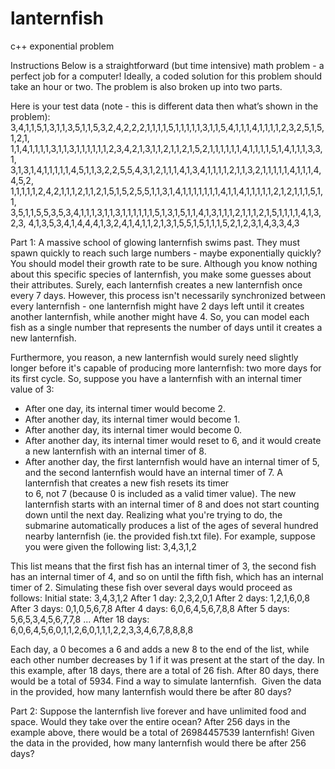 # lanternfish
c++ exponential problem

Instructions
Below is a straightforward (but time intensive) math problem - a perfect job for a computer!
Ideally, a coded solution for this problem should take an hour or two. The problem is also broken
up into two parts.

Here is your test data (note - this is different data then what’s shown in the problem):
3,4,1,1,5,1,3,1,1,3,5,1,1,5,3,2,4,2,2,2,1,1,1,1,5,1,1,1,1,1,3,1,1,5,4,1,1,1,4,1,1,1,1,2,3,2,5,1,5,1,2,1,
1,1,4,1,1,1,1,3,1,1,3,1,1,1,1,1,1,2,3,4,2,1,3,1,1,2,1,1,2,1,5,2,1,1,1,1,1,1,4,1,1,1,1,5,1,4,1,1,1,3,3,1,
3,1,3,1,4,1,1,1,1,1,4,5,1,1,3,2,2,5,5,4,3,1,2,1,1,1,4,1,3,4,1,1,1,1,2,1,1,3,2,1,1,1,1,1,4,1,1,1,4,4,5,2,
1,1,1,1,1,2,4,2,1,1,1,2,1,1,2,1,5,1,5,2,5,5,1,1,3,1,4,1,1,1,1,1,1,1,4,1,1,4,1,1,1,1,1,2,1,2,1,1,1,5,1,1,
3,5,1,1,5,5,3,5,3,4,1,1,1,3,1,1,3,1,1,1,1,1,1,5,1,3,1,5,1,1,4,1,3,1,1,1,2,1,1,1,2,1,5,1,1,1,1,4,1,3,2,3,
4,1,3,5,3,4,1,4,4,4,1,3,2,4,1,4,1,1,2,1,3,1,5,5,1,5,1,1,1,5,2,1,2,3,1,4,3,3,4,3

Part 1:
A massive school of glowing lanternfish swims past. They must spawn quickly to reach such
large numbers - maybe exponentially quickly? You should model their growth rate to be sure.
Although you know nothing about this specific species of lanternfish, you make some guesses
about their attributes. Surely, each lanternfish creates a new lanternfish once every 7 days.
However, this process isn't necessarily synchronized between every lanternfish - one lanternfish
might have 2 days left until it creates another lanternfish, while another might have 4. So, you
can model each fish as a single number that represents the number of days until it creates a new
lanternfish.

Furthermore, you reason, a new lanternfish would surely need slightly longer before it's capable
of producing more lanternfish: two more days for its first cycle.
So, suppose you have a lanternfish with an internal timer value of 3:
 + After one day, its internal timer would become 2.
 + After another day, its internal timer would become 1.
 + After another day, its internal timer would become 0.
 + After another day, its internal timer would reset to 6, and it would create
    a new lanternfish with an internal timer of 8.
 + After another day, the first lanternfish would have an internal timer of 5, and the second
    lanternfish would have an internal timer of 7.
A lanternfish that creates a new fish resets its timer to 6, not 7 (because 0 is included as a valid
timer value). The new lanternfish starts with an internal timer of 8 and does not start counting
down until the next day.
Realizing what you're trying to do, the submarine automatically produces a list of the ages of
several hundred nearby lanternfish (ie. the provided fish.txt file).
For example, suppose you were given the following list:
3,4,3,1,2

This list means that the first fish has an internal timer of 3, the second fish has an internal timer
of 4, and so on until the fifth fish, which has an internal timer of 2. Simulating these fish over
several days would proceed as follows:
Initial state: 3,4,3,1,2
After 1 day: 2,3,2,0,1
After 2 days: 1,2,1,6,0,8
After 3 days: 0,1,0,5,6,7,8
After 4 days: 6,0,6,4,5,6,7,8,8
After 5 days: 5,6,5,3,4,5,6,7,7,8
...
After 18 days: 6,0,6,4,5,6,0,1,1,2,6,0,1,1,1,2,2,3,3,4,6,7,8,8,8,8

Each day, a 0 becomes a 6 and adds a new 8 to the end of the list, while each other number
decreases by 1 if it was present at the start of the day.
In this example, after 18 days, there are a total of 26 fish. After 80 days, there would be a total
of 5934.
Find a way to simulate lanternfish. 
Given the data in the provided, how many lanternfish would there be after 80 days?

Part 2:
Suppose the lanternfish live forever and have unlimited food and space. Would they take over
the entire ocean?
After 256 days in the example above, there would be a total of 26984457539 lanternfish!
Given the data in the provided, how many lanternfish would there be after 256 days?
